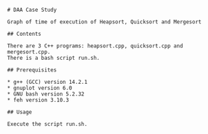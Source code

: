     # DAA Case Study

    Graph of time of execution of Heapsort, Quicksort and Mergesort

    ## Contents

    There are 3 C++ programs: heapsort.cpp, quicksort.cpp and mergesort.cpp.
    There is a bash script run.sh.

    ## Prerequisites
    
    * g++ (GCC) version 14.2.1
    * gnuplot version 6.0 
    * GNU bash version 5.2.32
    * feh version 3.10.3
   
    ## Usage

    Execute the script run.sh.

